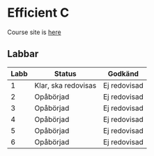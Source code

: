 # Efficient C 
Course site is [here](https://cs.lth.se/edag01/)
## Labbar

| Labb | Status              | Godkänd      |
|------|---------------------|--------------|
| 1    | Klar, ska redovisas | Ej redovisad |           
| 2    | Opåbörjad           | Ej redovisad |
| 3    | Opåbörjad           | Ej redovisad |
| 4    | Opåbörjad           | Ej redovisad |
| 5    | Opåbörjad           | Ej redovisad |
| 6    | Opåbörjad           | Ej redovisad |
